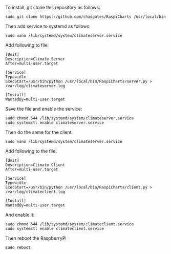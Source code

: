 To install, git clone this repository as follows: 

    sudo git clone https://github.com/chadgates/RaspiCharts /usr/local/bin 
    
Then add service to systemd as follows: 

    sudo nano /lib/systemd/system/climateserver.service

Add following to file: 
    
    [Unit]
    Description=Climate Server
    After=multi-user.target
    
    [Service]
    Type=idle
    ExecStart=/usr/bin/python /usr/local/bin/RaspiCharts/server.py > /var/log/climateserver.log
    
    [Install]
    WantedBy=multi-user.target


Save the file and enable the service: 

    sudo chmod 644 /lib/systemd/system/climateserver.service
    sudo systemctl enable climateserver.service
    


Then do the same for the client: 

    sudo nano /lib/systemd/system/climateserver.service

Add following to the file: 
    
    [Unit]
    Description=Climate Client
    After=multi-user.target
    
    [Service]
    Type=idle
    ExecStart=/usr/bin/python /usr/local/bin/RaspiCharts/client.py > /var/log/climateclient.log
    
    [Install]
    WantedBy=multi-user.target
    
And enable it: 

    sudo chmod 644 /lib/systemd/system/climateclient.service
    sudo systemctl enable climateclient.service


Then reboot the RaspberryPi
    
    sudo reboot
